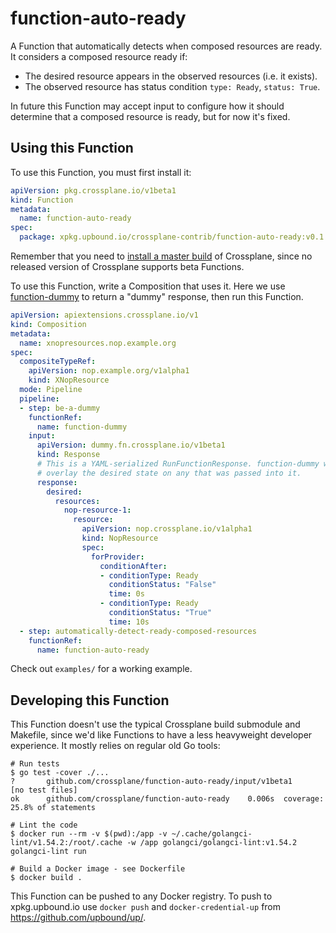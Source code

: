 # function-auto-ready

A Function that automatically detects when composed resources are ready. It
considers a composed resource ready if:

* The desired resource appears in the observed resources (i.e. it exists).
* The observed resource has status condition `type: Ready`, `status: True`.

In future this Function may accept input to configure how it should determine
that a composed resource is ready, but for now it's fixed.

## Using this Function

To use this Function, you must first install it:

```yaml
apiVersion: pkg.crossplane.io/v1beta1
kind: Function
metadata:
  name: function-auto-ready
spec:
  package: xpkg.upbound.io/crossplane-contrib/function-auto-ready:v0.1.0
```

Remember that you need to [install a master build][install-master-docs] of
Crossplane, since no released version of Crossplane supports beta Functions.

To use this Function, write a Composition that uses it. Here we use
[function-dummy] to return a "dummy" response, then run this Function.

```yaml
apiVersion: apiextensions.crossplane.io/v1
kind: Composition
metadata:
  name: xnopresources.nop.example.org
spec:
  compositeTypeRef:
    apiVersion: nop.example.org/v1alpha1
    kind: XNopResource
  mode: Pipeline
  pipeline:
  - step: be-a-dummy
    functionRef:
      name: function-dummy
    input:
      apiVersion: dummy.fn.crossplane.io/v1beta1
      kind: Response
      # This is a YAML-serialized RunFunctionResponse. function-dummy will
      # overlay the desired state on any that was passed into it.
      response:
        desired:
          resources:
            nop-resource-1:
              resource:
                apiVersion: nop.crossplane.io/v1alpha1
                kind: NopResource
                spec:
                  forProvider:
                    conditionAfter:
                    - conditionType: Ready
                      conditionStatus: "False"
                      time: 0s
                    - conditionType: Ready
                      conditionStatus: "True"
                      time: 10s
  - step: automatically-detect-ready-composed-resources
    functionRef:
      name: function-auto-ready
```

Check out `examples/` for a working example.

## Developing this Function

This Function doesn't use the typical Crossplane build submodule and Makefile,
since we'd like Functions to have a less heavyweight developer experience.
It mostly relies on regular old Go tools:

```shell
# Run tests
$ go test -cover ./...
?       github.com/crossplane/function-auto-ready/input/v1beta1      [no test files]
ok      github.com/crossplane/function-auto-ready    0.006s  coverage: 25.8% of statements

# Lint the code
$ docker run --rm -v $(pwd):/app -v ~/.cache/golangci-lint/v1.54.2:/root/.cache -w /app golangci/golangci-lint:v1.54.2 golangci-lint run

# Build a Docker image - see Dockerfile
$ docker build .
```

This Function can be pushed to any Docker registry. To push to xpkg.upbound.io
use `docker push` and `docker-credential-up` from
https://github.com/upbound/up/.

[Crossplane]: https://crossplane.io
[function-design]: https://github.com/crossplane/crossplane/blob/3996f20/design/design-doc-composition-functions.md
[function-pr]: https://github.com/crossplane/crossplane/pull/4500
[new-crossplane-issue]: https://github.com/crossplane/crossplane/issues/new?assignees=&labels=enhancement&projects=&template=feature_request.md
[install-master-docs]: https://docs.crossplane.io/v1.13/software/install/#install-pre-release-crossplane-versions
[proto-schema]: https://github.com/crossplane/function-sdk-go/blob/main/proto/v1beta1/run_function.proto
[grpcurl]: https://github.com/fullstorydev/grpcurl
[function-dummy]: https://github.com/crossplane-contrib/function-dummy/